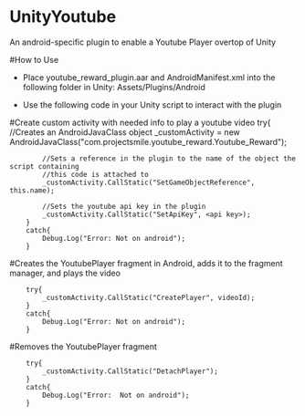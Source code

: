 # UnityYoutube
An android-specific plugin to enable a Youtube Player overtop of Unity


#How to Use
- Place youtube_reward_plugin.aar and AndroidManifest.xml into the following folder in Unity:  Assets/Plugins/Android

- Use the following code in your Unity script to interact with the plugin

#Create custom activity with needed info to play a youtube video
		try{
			//Creates an AndroidJavaClass object
			_customActivity = new AndroidJavaClass("com.projectsmile.youtube_reward.Youtube_Reward");
			
			//Sets a reference in the plugin to the name of the object the script containing
			//this code is attached to
    		_customActivity.CallStatic("SetGameObjectReference", this.name);
			
			//Sets the youtube api key in the plugin
			_customActivity.CallStatic("SetApiKey", <api key>);
		}
		catch{
			Debug.Log("Error: Not on android");
		}

#Creates the YoutubePlayer fragment in Android, adds it to the fragment manager, and plays the video

		try{
			_customActivity.CallStatic("CreatePlayer", videoId);
		}
		catch{
			Debug.Log("Error: Not on android");
		}
		
		
#Removes the YoutubePlayer fragment

		try{
			_customActivity.CallStatic("DetachPlayer");
		}
		catch{
			Debug.Log("Error:  Not on android");
		}